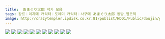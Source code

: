 ```yaml
---
title:  あまぐり太郎 작가 모음
tags: 장르：이지메 캐릭터：도레미 캐릭터：사구메 あまぐり太郎 동방_웹코믹
image: http://crazytempler.ipdisk.co.kr:81/publist/HDD1/Public/doujin/ghap/5837/001.jpg
---
```

<img src="http://crazytempler.ipdisk.co.kr:81/publist/HDD1/Public/doujin/ghap/5837/001.jpg">
<img src="http://crazytempler.ipdisk.co.kr:81/publist/HDD1/Public/doujin/ghap/5837/002.jpg">
<img src="http://crazytempler.ipdisk.co.kr:81/publist/HDD1/Public/doujin/ghap/5837/003.jpg">
<img src="http://crazytempler.ipdisk.co.kr:81/publist/HDD1/Public/doujin/ghap/5837/004.jpg">
<img src="http://crazytempler.ipdisk.co.kr:81/publist/HDD1/Public/doujin/ghap/5837/005.jpg">
<img src="http://crazytempler.ipdisk.co.kr:81/publist/HDD1/Public/doujin/ghap/5837/006.jpg">
<img src="http://crazytempler.ipdisk.co.kr:81/publist/HDD1/Public/doujin/ghap/5837/007.jpg">
<img src="http://crazytempler.ipdisk.co.kr:81/publist/HDD1/Public/doujin/ghap/5837/008.png">
<img src="http://crazytempler.ipdisk.co.kr:81/publist/HDD1/Public/doujin/ghap/5837/009.jpg">
<img src="http://crazytempler.ipdisk.co.kr:81/publist/HDD1/Public/doujin/ghap/5837/010.jpg">
<img src="http://crazytempler.ipdisk.co.kr:81/publist/HDD1/Public/doujin/ghap/5837/011.jpg">
